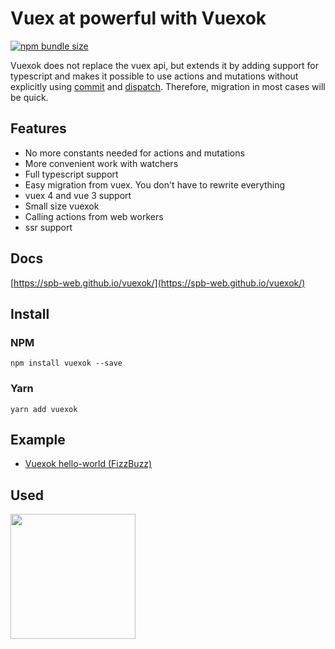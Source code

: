 # Vuex at powerful with Vuexok

[![npm bundle size](https://img.shields.io/bundlephobia/minzip/vuexok?color=%233eaf7c&style=for-the-badge&logo=appveyor)](https://bundlephobia.com/result?p=vuexok)

Vuexok does not replace the vuex api, but extends it by adding support for typescript and makes it possible to use actions and mutations without explicitly using [commit](https://vuex.vuejs.org/guide/mutations.html) and [dispatch](https://vuex.vuejs.org/guide/actions.html#dispatching-actions).
Therefore, migration in most cases will be quick.

## Features
- No more constants needed for actions and mutations
- More convenient work with watchers
- Full typescript support
- Easy migration from vuex. You don't have to rewrite everything
- vuex 4 and vue 3 support
- Small size vuexok
- Calling actions from web workers
- ssr support

## Docs
[https://spb-web.github.io/vuexok/](https://spb-web.github.io/vuexok/)

## Install
### NPM
```
npm install vuexok --save
```

### Yarn
```
yarn add vuexok
```

## Example
- [Vuexok hello-world (FizzBuzz)](https://codesandbox.io/s/vuexok-hello-world-fizzbuzz-9phvr?eslint=1&fontsize=14&hidenavigation=1&module=%2Fsrc%2FApp.vue&theme=dark)

## Used
[<img src="https://raw.githubusercontent.com/spb-web/vuexok/master/docs/nominex.png" width="200" />](https://nominex.io?r=22)

